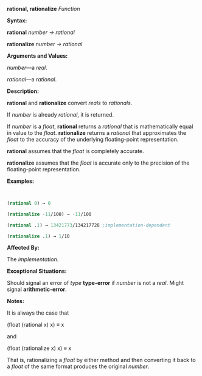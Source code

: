 **rational, rationalize** *Function* 



**Syntax:** 



**rational** *number → rational* 



**rationalize** *number → rational* 



**Arguments and Values:** 



*number*—a *real*. 



*rational*—a *rational*. 



**Description:** 



**rational** and **rationalize** convert *reals* to *rationals*. 



If *number* is already *rational*, it is returned. 



If *number* is a *float*, **rational** returns a *rational* that is mathematically equal in value to the *float*. **rationalize** returns a *rational* that approximates the *float* to the accuracy of the underlying floating-point representation. 



**rational** assumes that the *float* is completely accurate. 



**rationalize** assumes that the *float* is accurate only to the precision of the floating-point representation. 



**Examples:**
```lisp
 

(rational 0) → 0 

(rationalize -11/100) → -11/100 

(rational .1) → 13421773/134217728 ;implementation-dependent 

(rationalize .1) → 1/10 


```
**Affected By:** 



The *implementation*. 



**Exceptional Situations:** 



Should signal an error of *type* **type-error** if *number* is not a *real*. Might signal **arithmetic-error**. 



 



 



**Notes:** 



It is always the case that 



(float (rational x) x) *≡* x 



and 



(float (rationalize x) x) *≡* x 



That is, rationalizing a *float* by either method and then converting it back to a *float* of the same format produces the original *number*. 



